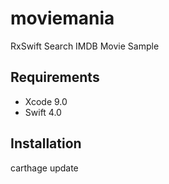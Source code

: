 # moviemania
RxSwift Search IMDB Movie Sample


## Requirements

* Xcode 9.0
* Swift 4.0

## Installation

carthage update

